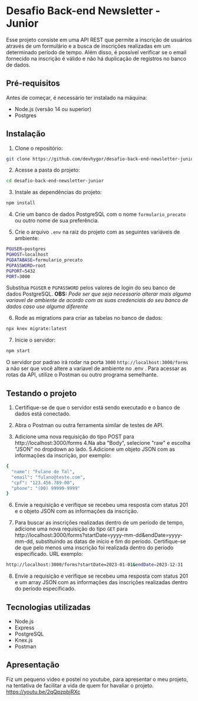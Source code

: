 # Desafio Back-end Newsletter - Junior

Esse projeto consiste em uma API REST que permite a inscrição de usuários através de um formulário e a busca de inscrições realizadas em um determinado período de tempo. Além disso, é possível verificar se o email fornecido na inscrição é válido e não há duplicação de registros no banco de dados.

## Pré-requisitos

Antes de começar, é necessário ter instalado na máquina:

- Node.js (versão 14 ou superior)
- Postgres

## Instalação

1. Clone o repositório:
```bash
git clone https://github.com/devhygor/desafio-back-end-newsletter-junior.git
```

2. Acesse a pasta do projeto:
```bash
cd desafio-back-end-newsletter-junior
```

3. Instale as dependências do projeto:
```bash
npm install
```

4. Crie um banco de dados PostgreSQL com o nome `formulario_precato` ou outro nome de sua preferência.

5. Crie o arquivo `.env` na raiz do projeto com as seguintes variáveis de ambiente:
```bash
PGUSER=postgres
PGHOST=localhost
PGDATABASE=formulario_precato
PGPASSWORD=root
PGPORT=5432
PORT=3000
```
Substitua `PGUSER` e `PGPASSWORD` pelos valores de login do seu banco de dados PostgreSQL.
**OBS:** *Pode ser que seja necessario alterar mais alguma variavel de ambiente de acordo com as suas credenciais do seu banco de dados caso use alguma diferente*

6. Rode as migrations para criar as tabelas no banco de dados:
```bash
npx knex migrate:latest
```

7. Inicie o servidor:
```bash
npm start
```

O servidor por padrao irá rodar na porta `3000` `http://localhost:3000/forms` a não ser que você altere a variavel de ambiente no .env . Para acessar as rotas da API, utilize o Postman ou outro programa semelhante.

## Testando o projeto

1. Certifique-se de que o servidor está sendo executado e o banco de dados está conectado.

2. Abra o Postman ou outra ferramenta similar de testes de API.
3. Adicione uma nova requisição do tipo POST para http://localhost:3000/forms
4.Na aba "Body", selecione "raw" e escolha "JSON" no dropdown ao lado.
5.Adicione um objeto JSON com as informações da inscrição, por exemplo:
```bash
{
  "name": "Fulano de Tal",
  "email": "fulano@teste.com",
  "cpf": "123.456.789-00",
  "phone": "(00) 99999-9999"
}
```
6. Envie a requisição e verifique se recebeu uma resposta com status 201 e o objeto JSON com as informações da inscrição.

7. Para buscar as inscrições realizadas dentro de um período de tempo, adicione uma nova requisição do tipo `GET` para http://localhost:3000/forms?startDate=yyyy-mm-dd&endDate=yyyy-mm-dd, substituindo as datas de início e fim do período. Certifique-se de que pelo menos uma inscrição foi realizada dentro do período especificado.
URL exemplo:
```bash
http://localhost:3000/forms?startDate=2023-01-01&endDate=2023-12-31
```

8. Envie a requisição e verifique se recebeu uma resposta com status 201 e um array JSON com as informações das inscrições realizadas dentro do período especificado.

## Tecnologias utilizadas

- Node.js
- Express
- PostgreSQL
- Knex.js
- Postman

## Apresentação
 Fiz um pequeno video e postei no youtube, para apresentar o meu projeto, na tentativa de facilitar a vida de quem for havaliar o projeto.
https://youtu.be/2qQpzpbjRXc
